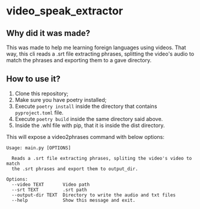 # video_speak_extractor

## Why did it was made?
This was made to help me learning foreign languages using videos. That way, this cli reads a .srt file extracting phrases, splitting the video's audio to match  the phrases and exporting them to a gave directory.

## How to use it?
1. Clone this repository;
2. Make sure you have poetry installed;
3. Execute `poetry install` inside the directory that contains `pyproject.toml` file.
4. Execute `poetry build` inside the same directory said above.
5. Inside the .whl file with pip, that it is inside the dist directory.

This will expose a video2phrases command with below options:

```
Usage: main.py [OPTIONS]

  Reads a .srt file extracting phrases, spliting the video's video to match
  the .srt phrases and export them to output_dir.

Options:
  --video TEXT       Video path
  --srt TEXT         .srt path
  --output-dir TEXT  Directory to write the audio and txt files
  --help             Show this message and exit.
```